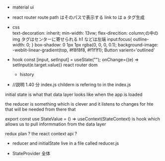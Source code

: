 - material ui
- react router
  route path はそのパスで表示する
  link to は a タグ生成
- css  
   text-decoration: inherit;
  min-width: 13vw;
  flex-direcition: column;の中の img タグはセンターに寄せられる h1 などは左端
  input:focus{
  outline-width: 0;
  }
  box-shadow: 0 1px 1px rgba(0, 0, 0, 0.1);
  background-image: -weblit-linear-gradient(top, #f8f8f8, #f1f1f1);
  Button varient='outlined'

- hook
  const [input, setInput] = useState("");
  onChange={(e) => setInput(e.target.value)}
  react router dom

  - history

- <StateProvider initialState={initialState}  reducer={reducer} /> //説明 1.40 分 index.js
  childern is refering to <App /> in the index.js

initial state is what that data layer looks like when the app is loaded

the reducer is something which is clever and it listens to changes for hte that will be needed from there that

export const use StateValue = () => useContext(StateContext)
is hook which allows us to pull informmation from the data layer

redux plan ? the react context api ?

- reducer and initialState live in a file called reducer.js

- StateProvider 全体
